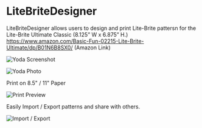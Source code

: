 # LiteBriteDesigner

LiteBriteDesigner allows users to design and print Lite-Brite pattersn for the Lite-Brite Ultimate Classic (8.125” W x 6.875” H.) https://www.amazon.com/Basic-Fun-02215-Lite-Brite-Ultimate/dp/B01N6B8SX0/ (Amazon Link)

![Yoda Screenshot](https://timcortesi.github.io/LiteBriteDesigner/readme/yoda_screenshot.png)

![Yoda Photo](https://timcortesi.github.io/LiteBriteDesigner/readme/litebrite.jpg)

Print on 8.5" / 11" Paper

![Print Preview](https://timcortesi.github.io/LiteBriteDesigner/readme/print_preview.png)

Easily Import / Export patterns and share with others.

![Import / Export](https://timcortesi.github.io/LiteBriteDesigner/readme/io.png)
